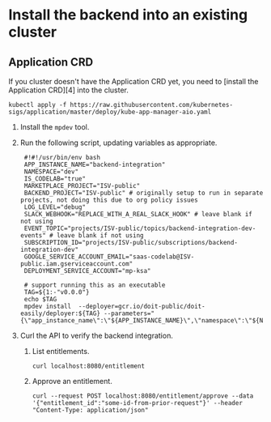 # Install the backend into an existing cluster

## Application CRD

If you cluster doesn't have the Application CRD yet, you need to [install the Application CRD][4] into the cluster.

`kubectl apply -f https://raw.githubusercontent.com/kubernetes-sigs/application/master/deploy/kube-app-manager-aio.yaml`

1. Install the `mpdev` tool.

2. Run the following script, updating variables as appropriate.

   ```
    #!#!/usr/bin/env bash
    APP_INSTANCE_NAME="backend-integration"
    NAMESPACE="dev"
    IS_CODELAB="true"
    MARKETPLACE_PROJECT="ISV-public"
    BACKEND_PROJECT="ISV-public" # originally setup to run in separate projects, not doing this due to org policy issues
    LOG_LEVEL="debug"
    SLACK_WEBHOOK="REPLACE_WITH_A_REAL_SLACK_HOOK" # leave blank if not using
    EVENT_TOPIC="projects/ISV-public/topics/backend-integration-dev-events" # leave blank if not using
    SUBSCRIPTION_ID="projects/ISV-public/subscriptions/backend-integration-dev"
    GOOGLE_SERVICE_ACCOUNT_EMAIL="saas-codelab@ISV-public.iam.gserviceaccount.com"
    DEPLOYMENT_SERVICE_ACCOUNT="mp-ksa"

    # support running this as an executable
    TAG=${1:-"v0.0.0"}
    echo $TAG
    mpdev install  --deployer=gcr.io/doit-public/doit-easily/deployer:${TAG} --parameters="{\"app_instance_name\":\"${APP_INSTANCE_NAME}\",\"namespace\":\"${NAMESPACE}\",\"is_codelab\":${IS_CODELAB},\"marketplace_project\":\"${MARKETPLACE_PROJECT}\",\"backend_project\":\"${BACKEND_PROJECT}\",\"log_level\":\"${LOG_LEVEL}\",\"slack_webhook\":\"${SLACK_WEBHOOK}\",\"event_topic\":\"${EVENT_TOPIC}\",\"subscription_id\":\"${SUBSCRIPTION_ID}\",\"google_service_account_email\":\"${GOOGLE_SERVICE_ACCOUNT_EMAIL}\",\"deployment_service_account\":\"${DEPLOYMENT_SERVICE_ACCOUNT}\"}"
   ```

3. Curl the API to verify the backend integration.

   1. List entitlements.

      `curl localhost:8080/entitlement`

   2. Approve an entitlement.

      `curl --request POST localhost:8080/entitlement/approve --data '{"entitlement_id":"some-id-from-prior-request"}' --header "Content-Type: application/json"`
